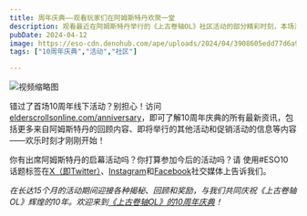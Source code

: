 ```yaml
---
title: 周年庆典——观看玩家们在阿姆斯特丹欢聚一堂
description: 观看最近在阿姆斯特丹举行的《上古卷轴OL》社区活动的部分精彩时刻，本场活动拉开了盛大10周年庆典的序幕，庆典将持续15个月，在此期间你将能一睹游戏、玩家社区和开发者奉上的精彩内容。 
pubDate: 2024-04-12
image: https://eso-cdn.denohub.com/ape/uploads/2024/04/3908605edd77d6a99a04378d026ea184.jpg
tags: ["10周年庆典","活动","社区"]

---
```


![视频缩略图](https://i.ytimg.com/vi/PZvlYFgTuOY/maxresdefault.jpg)

错过了首场10周年线下活动？别担心！访问[elderscrollsonline.com/anniversary](https://www.elderscrollsonline.com/cn/anniversary)，即可了解10周年庆典的所有最新资讯，包括更多来自阿姆斯特丹的回顾内容、即将举行的其他活动和促销活动的信息等内容——欢乐时刻才刚刚开始！

你有出席阿姆斯特丹的启幕活动吗？你打算参加今后的活动吗？请 使用#ESO10
话题标签在[X（即Twitter）](https://twitter.com/TESOnline)、[Instagram](https://www.instagram.com/elderscrollsonline/)和[Facebook](https://www.facebook.com/elderscrollsonline)社交媒体上告诉我们。 

_在长达15个月的活动期间迎接各种揭秘、回顾和奖励，与我们共同庆祝《上古卷轴OL》辉煌的10年。欢迎来到[《上古卷轴OL》的10周年庆典](https://www.elderscrollsonline.com/cn/anniversary)！_
